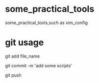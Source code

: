 # some_practical_tools
some_practical_tools,such as vim_config

# git usage

git add file_name

git commit -m 'add some scripts'

git push
